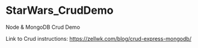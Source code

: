 # StarWars_CrudDemo
Node &amp; MongoDB Crud Demo

Link to Crud instructions: https://zellwk.com/blog/crud-express-mongodb/
